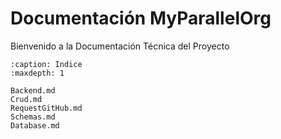 # Documentación MyParallelOrg

Bienvenido a la Documentación Técnica del Proyecto

```{toctree}
:caption: Indice
:maxdepth: 1

Backend.md
Crud.md
RequestGitHub.md
Schemas.md
Database.md
